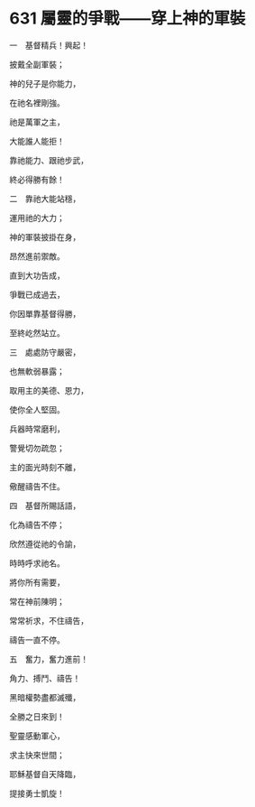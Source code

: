 # 631 屬靈的爭戰——穿上神的軍裝

一　基督精兵！興起！

披戴全副軍裝；

神的兒子是你能力，

在祂名裡剛強。

祂是萬軍之主，

大能誰人能拒！

靠祂能力、跟祂步武，

終必得勝有餘！

二　靠祂大能站穩，

運用祂的大力；

神的軍裝披掛在身，

昂然進前禦敵。

直到大功告成，

爭戰已成過去，

你因單靠基督得勝，

至終屹然站立。

三　處處防守嚴密，

也無軟弱暴露；

取用主的美德、恩力，

使你全人堅固。

兵器時常磨利，

警覺切勿疏忽；

主的面光時刻不離，

儆醒禱告不住。

四　基督所賜話語，

化為禱告不停；

欣然遵從祂的令諭，

時時呼求祂名。

將你所有需要，

常在神前陳明；

常常祈求，不住禱告，

禱告一直不停。

五　奮力，奮力進前！

角力、搏鬥、禱告！

黑暗權勢盡都滅殲，

全勝之日來到！

聖靈感動軍心，

求主快來世間；

耶穌基督自天降臨，

提接勇士凱旋！

